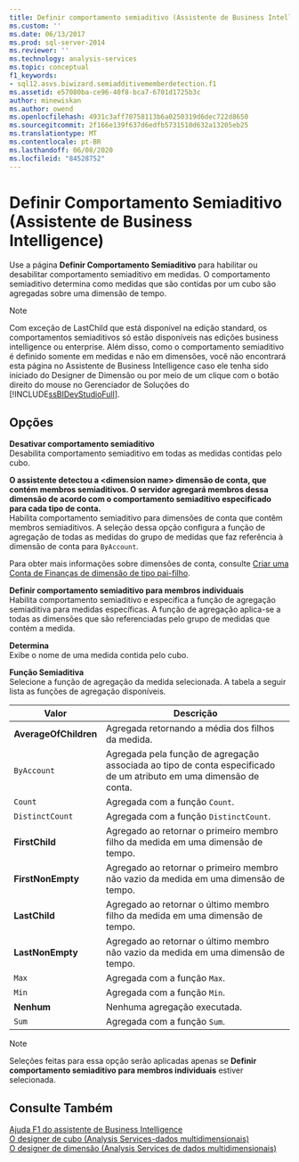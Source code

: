 ```yaml
---
title: Definir comportamento semiaditivo (Assistente de Business Intelligence) | Microsoft Docs
ms.custom: ''
ms.date: 06/13/2017
ms.prod: sql-server-2014
ms.reviewer: ''
ms.technology: analysis-services
ms.topic: conceptual
f1_keywords:
- sql12.asvs.biwizard.semiadditivememberdetection.f1
ms.assetid: e57080ba-ce96-40f8-bca7-6701d1725b3c
author: minewiskan
ms.author: owend
ms.openlocfilehash: 4931c3aff70758113b6a0250319d6dec722d8650
ms.sourcegitcommit: 2f166e139f637d6edfb5731510d632a13205eb25
ms.translationtype: MT
ms.contentlocale: pt-BR
ms.lasthandoff: 06/08/2020
ms.locfileid: "84528752"
---
```

# <a name="define-semiadditive-behavior-business-intelligence-wizard"></a>Definir Comportamento Semiaditivo (Assistente de Business Intelligence)
  Use a página **Definir Comportamento Semiaditivo** para habilitar ou desabilitar comportamento semiaditivo em medidas. O comportamento semiaditivo determina como medidas que são contidas por um cubo são agregadas sobre uma dimensão de tempo.  
  
> [!NOTE]  
>  Com exceção de LastChild que está disponível na edição standard, os comportamentos semiaditivos só estão disponíveis nas edições business intelligence ou enterprise. Além disso, como o comportamento semiaditivo é definido somente em medidas e não em dimensões, você não encontrará esta página no Assistente de Business Intelligence caso ele tenha sido iniciado do Designer de Dimensão ou por meio de um clique com o botão direito do mouse no Gerenciador de Soluções do [!INCLUDE[ssBIDevStudioFull](../includes/ssbidevstudiofull-md.md)].  
  
## <a name="options"></a>Opções  
 **Desativar comportamento semiaditivo**  
 Desabilita comportamento semiaditivo em todas as medidas contidas pelo cubo.  
  
 **O assistente detectou a \<dimension name> dimensão de conta, que contém membros semiaditivos. O servidor agregará membros dessa dimensão de acordo com o comportamento semiaditivo especificado para cada tipo de conta.**  
 Habilita comportamento semiaditivo para dimensões de conta que contêm membros semiaditivos. A seleção dessa opção configura a função de agregação de todas as medidas do grupo de medidas que faz referência à dimensão de conta para `ByAccount`.  
  
 Para obter mais informações sobre dimensões de conta, consulte [Criar uma Conta de Finanças de dimensão de tipo pai-filho](multidimensional-models/database-dimensions-finance-account-of-parent-child-type.md).  
  
 **Definir comportamento semiaditivo para membros individuais**  
 Habilita comportamento semiaditivo e especifica a função de agregação semiaditiva para medidas específicas. A função de agregação aplica-se a todas as dimensões que são referenciadas pelo grupo de medidas que contém a medida.  
  
 **Determina**  
 Exibe o nome de uma medida contida pelo cubo.  
  
 **Função Semiaditiva**  
 Selecione a função de agregação da medida selecionada. A tabela a seguir lista as funções de agregação disponíveis.  
  
|Valor|Descrição|  
|-----------|-----------------|  
|**AverageOfChildren**|Agregada retornando a média dos filhos da medida.|  
|`ByAccount`|Agregada pela função de agregação associada ao tipo de conta especificado de um atributo em uma dimensão de conta.|  
|`Count`|Agregada com a função `Count`.|  
|`DistinctCount`|Agregada com a função `DistinctCount`.|  
|**FirstChild**|Agregado ao retornar o primeiro membro filho da medida em uma dimensão de tempo.|  
|**FirstNonEmpty**|Agregado ao retornar o primeiro membro não vazio da medida em uma dimensão de tempo.|  
|**LastChild**|Agregado ao retornar o último membro filho da medida em uma dimensão de tempo.|  
|**LastNonEmpty**|Agregado ao retornar o último membro não vazio da medida em uma dimensão de tempo.|  
|`Max`|Agregada com a função `Max`.|  
|`Min`|Agregada com a função `Min`.|  
|**Nenhum**|Nenhuma agregação executada.|  
|`Sum`|Agregada com a função `Sum`.|  
  
> [!NOTE]  
>  Seleções feitas para essa opção serão aplicadas apenas se **Definir comportamento semiaditivo para membros individuais** estiver selecionada.  
  
## <a name="see-also"></a>Consulte Também  
 [Ajuda F1 do assistente de Business Intelligence](business-intelligence-wizard-f1-help.md)   
 [O designer de cubo &#40;Analysis Services-dados multidimensionais&#41;](cube-designer-analysis-services-multidimensional-data.md)   
 [O designer de dimensão &#40;Analysis Services de dados multidimensionais&#41;](dimension-designer-analysis-services-multidimensional-data.md)  
  
  
